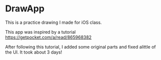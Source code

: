 # DrawApp
This is a practice drawing I made for iOS class.

This app was inspired by a tutorial
https://getpocket.com/a/read/865968382

After following this tutorial, I added some original parts and fixed alittle of the UI.
It took about 3 days!

